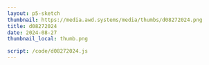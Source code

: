 ```yaml
---
layout: p5-sketch
thumbnail: https://media.awd.systems/media/thumbs/d08272024.png
title: d08272024
date: 2024-08-27
thumbnail_local: thumb.png

script: /code/d08272024.js
---
```

